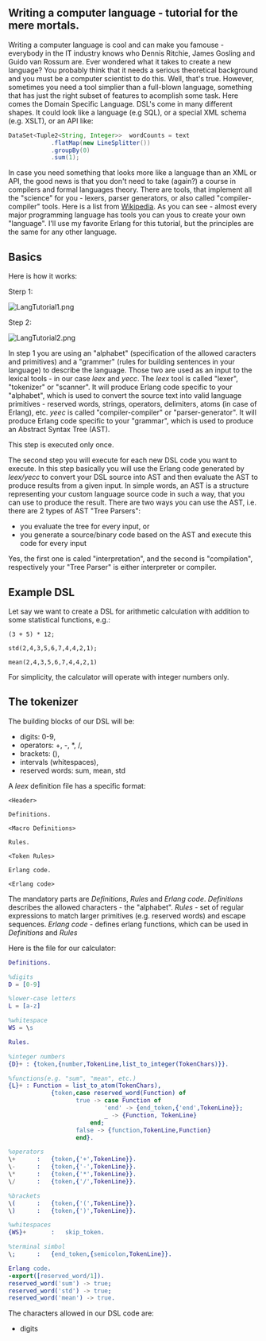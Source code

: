 ## Writing a computer language - tutorial for the mere mortals.

Writing a computer language is cool and can make you famouse - everybody in the IT industry knows who Dennis Ritchie, James Gosling and Guido van Rossum are. Ever wondered what it takes to create a new language? You probably think that it needs a serious theoretical background and you must be a computer scientist to do this. Well, that's true. However, sometimes you need a tool simplier than a full-blown language, something that has just the right subset of features to acomplish some task. Here comes the Domain Specific Language. DSL's come in many different shapes. It could look like a language (e.g SQL), or a special XML schema (e.g. XSLT), or an API like: 

``` java
DataSet<Tuple2<String, Integer>>  wordCounts = text
            .flatMap(new LineSplitter())
            .groupBy(0)
            .sum(1);
```

In case you need something that looks more like a language than an XML or API, the good news is that you don't need to take (again?) a course in compilers and formal languages theory. There are tools, that implement all the "science" for you - lexers, parser generators, or also called "compiler-compiler" tools. Here is a list from [Wikipedia](https://en.wikipedia.org/wiki/Comparison_of_parser_generators#Deterministic_context-free_languages). 
As you can see - almost every major programming language has tools you can yous to create your own "language". I'll use my favorite Erlang for this tutorial, but the principles are the same for any other language.

## Basics

Here is how it works:

Sterp 1:

![LangTutorial1.png]({{site.baseurl}}/source/_posts/LangTutorial1.png)

Step 2:

![LangTutorial2.png]({{site.baseurl}}/source/_posts/LangTutorial2.png)

In step 1 you are using an "alphabet" (specification of the allowed caracters and primitives) and a "grammer" (rules for building sentences in your language) to describe the language. Those two are used as an input to the lexical tools - in our case _leex_ and _yecc_. 
The _leex_ tool is called "lexer", "tokenizer" or "scanner". It will produce Erlang code specific to your "alphabet", which is used to convert the source text into valid language primitives - reserved words, strings, operators, delimiters, atoms (in case of Erlang), etc.
_yeec_ is called "compiler-compiler" or "parser-generator". It will produce Erlang code specific to your "grammar", which is used to produce an Abstract Syntax Tree (AST). 

This step is executed only once.

The second step you will execute for each new DSL code you want to execute.
In this step basically you will use the Erlang code generated by _leex/yecc_ to convert your DSL source into AST and then evaluate the AST to produce results from a given input.
In simple words, an AST is a structure representing your custom language source code in such a way, that you can use to produce the result. There are two ways you can use the AST, i.e. there are 2 types of AST "Tree Parsers":
- you evaluate the tree for every input, or
- you generate a source/binary code based on the AST and execute this code for every input

Yes, the first one is caled "interpretation", and the second is "compilation", respectively your "Tree Parser" is either interpreter or compiler.

## Example DSL

Let say we want to create a DSL for arithmetic calculation with addition to some statistical functions, e.g.:
```
(3 + 5) * 12;
```
```
std(2,4,3,5,6,7,4,4,2,1);
```
```
mean(2,4,3,5,6,7,4,4,2,1)
```
For simplicity, the calculator will operate with integer numbers only.

## The tokenizer 
The building blocks of our DSL will be:
- digits: 0-9,
- operators: +, -, *, /,
- brackets: (),
- intervals (whitespaces),
- reserved words: sum, mean, std

A _leex_ definition file has a specific format:

```
<Header>

Definitions.

<Macro Definitions>

Rules.

<Token Rules>

Erlang code.

<Erlang code>
```
The mandatory parts are _Definitions_, _Rules_ and _Erlang code_.
_Definitions_ describes the allowed characters - the "alphabet".
_Rules_ - set of regular expressions to match larger primitives (e.g. reserved words) and escape sequences.
_Erlang code_ - defines erlang functions, which can be used in _Definitions_ and _Rules_

Here is the file for our calculator:

``` erlang
Definitions.

%digits
D = [0-9]

%lower-case letters
L = [a-z]

%whitespace
WS = \s    

Rules.

%integer numbers
{D}+ : {token,{number,TokenLine,list_to_integer(TokenChars)}}.

%functions(e.g. "sum", "mean", etc.)
{L}+ : Function = list_to_atom(TokenChars),
			{token,case reserved_word(Function) of
				   true -> case Function of
					       'end' -> {end_token,{'end',TokenLine}};
					       _ -> {Function, TokenLine}
					   end;
				   false -> {function,TokenLine,Function}
			       end}.

%operators
\+		:	{token,{'+',TokenLine}}.
\-		:	{token,{'-',TokenLine}}.
\*		:	{token,{'*',TokenLine}}.
\/		:	{token,{'/',TokenLine}}.

%brackets
\(		:	{token,{'(',TokenLine}}.
\)		:	{token,{')',TokenLine}}.

%whitespaces
{WS}+		:	skip_token.

%terminal simbol
\;		:	{end_token,{semicolon,TokenLine}}.

Erlang code.
-export([reserved_word/1]).
reserved_word('sum') -> true;
reserved_word('std') -> true;
reserved_word('mean') -> true.
```

The characters allowed in our DSL code are:
- digits




